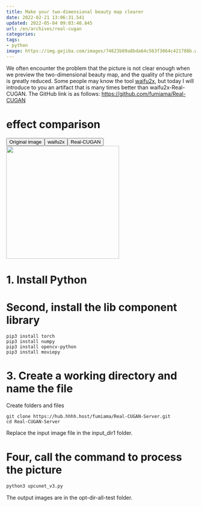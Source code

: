 ```yaml
---
title: Make your two-dimensional beauty map clearer
date: 2022-02-21 13:06:31.541
updated: 2022-05-04 09:03:40.845
url: /en/archives/real-cugan
categories:
tags:
- python
image: https://img.gejiba.com/images/74623b89a8bda64c563f3064c421788b.webp
---
```


We often encounter the problem that the picture is not clear enough when we preview the two-dimensional beauty map, and the quality of the picture is greatly reduced. Some people may know the tool [waifu2x](http://waifu2x.udp.jp/), but today I will introduce to you an artifact that is many times better than waifu2x-Real-CUGAN.
The GitHub link is as follows: https://github.com/fumiama/Real-CUGAN

# effect comparison
<button onclick="document.querySelector('#pic').src='https://img.gejiba.com/images/17baca4ad88182932fc76a90ae3b021a.jpg'">Original image</button><button onclick="document.querySelector ('#pic').src='https://img.gejiba.com/images/3f2dfbcbdafd20ba77699c1c2d95d520.jpg'">waifu2x</button><button onclick="document.querySelector('#pic').src= 'https://img.gejiba.com/images/8f76fd4c566a873a669b3fe445bcf490.jpg'">Real-CUGAN</button>
<img id="pic" style="width:300px" src="https://img.gejiba.com/images/17baca4ad88182932fc76a90ae3b021a.jpg" />
# 1. Install Python
# Second, install the lib component library
````
pip3 install torch
pip3 install numpy
pip3 install opencv-python
pip3 install moviepy
````
# 3. Create a working directory and name the file
Create folders and files
````
git clone https://hub.hhhh.host/fumiama/Real-CUGAN-Server.git
cd Real-CUGAN-Server
````
Replace the input image file in the input_dir1 folder.
# Four, call the command to process the picture
````python
python3 upcunet_v3.py
````
The output images are in the opt-dir-all-test folder.
